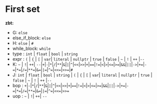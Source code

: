 # First set


**zbt:**

- G: `else` 
- else_if_block: `else` 
- H: `else` | `#`
- while_block: `while`
- type : `int` | `float` | `bool` | `string`
- expr : `(` | `{` | `[` | `var`| `literal` | `nullptr` | `true` | `false` | `~` | `!` | `++` |`--`
- K: `~` | `!`| `++`| `--`|`+`|`-`|`*`|`/`|`**`|`&`|`|`|`^`|`<<`|`>>`|`+`|`==`|`!=`|`<`|`>`|`<=`|`>=`|`&&`|`||`|`->`|`+=`|`-=`|`*=`|`/=`|`**=`|`&=`|`|=`|`^=`|`<<=`|`>>=`|`#`
- J:  `int` | `float` | `bool` | `string` | `(` | `{` | `[` | `var`| `literal` | `nullptr` | `true` | `false` | `~` | `!` | `++` |`--`
- bop : `+`|`-`|`*`|`/`|`**`|`&`|`|`|`^`|`<<`|`>>`|`+`|`==`|`!=`|`<`|`>`|`<=`|`>=`|`&&`|`||`|`->`|`+=`|`-=`|`*=`|`/=`|`**=`|`&=`|`|=`|`^=`|`<<=`|`>>=`
- uop : `~` | `!`| `++`| `--`
